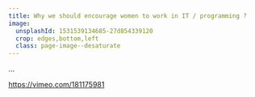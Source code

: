 ```yaml
---
title: Why we should encourage women to work in IT / programming ?
image:
  unsplashId: 1531539134685-27d854339120
  crop: edges,bottom,left
  class: page-image--desaturate
---
```

...

https://vimeo.com/181175981
